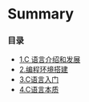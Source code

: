 # Summary

### 目录

* [1.C 语言介绍和发展](docs/1.md)
* [2.编程环境搭建](docs/2.md)
* [3.C语言入门](docs/3.md)
* [4.C语言本质](docs/4.md)